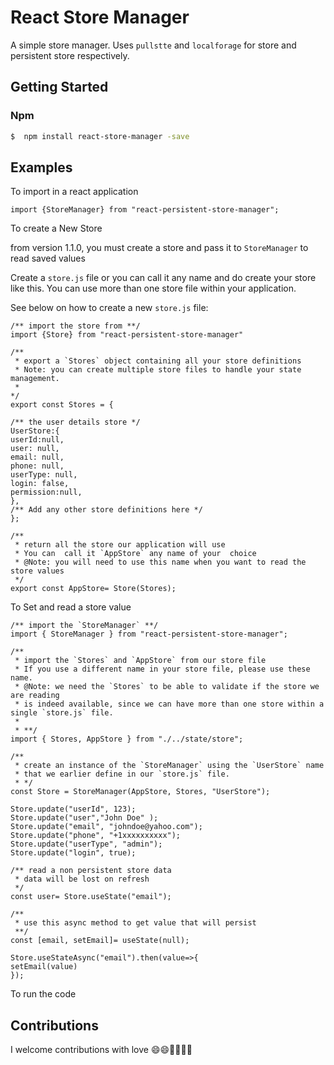 # React Store Manager 
A simple store manager. Uses `pullstte` and `localforage` for store and persistent store respectively.

## Getting Started

### Npm

``` bash
$  npm install react-store-manager -save
```

## Examples
To import in a react application
``` es6
import {StoreManager} from "react-persistent-store-manager";

```
To create a New Store 

from version 1.1.0, you must create a store  and pass it to `StoreManager` to read saved values

Create a `store.js` file or you can call it any name and do create your store like this. You can  use 
more than one store file within your application.

See below on how to create a new `store.js` file:

``` es6 
/** import the store from **/
import {Store} from "react-persistent-store-manager"

/** 
 * export a `Stores` object containing all your store definitions
 * Note: you can create multiple store files to handle your state management.
 * 
*/
export const Stores = {

/** the user details store */
UserStore:{   
userId:null, 
user: null,
email: null,
phone: null,
userType: null,
login: false,
permission:null,
},
/** Add any other store definitions here */
};

/**
 * return all the store our application will use
 * You can  call it `AppStore` any name of your  choice
 * @Note: you will need to use this name when you want to read the store values
 */
export const AppStore= Store(Stores);

```

To Set and read a store  value

``` es6
/** import the `StoreManager` **/
import { StoreManager } from "react-persistent-store-manager";

/** 
 * import the `Stores` and `AppStore` from our store file 
 * If you use a different name in your store file, please use these name.
 * @Note: we need the `Stores` to be able to validate if the store we are reading 
 * is indeed available, since we can have more than one store within a single `store.js` file.
 * 
 * **/
import { Stores, AppStore } from "./../state/store";

/** 
 * create an instance of the `StoreManager` using the `UserStore` name
 * that we earlier define in our `store.js` file.  
 * */
const Store = StoreManager(AppStore, Stores, "UserStore");

Store.update("userId", 123);
Store.update("user","John Doe" );
Store.update("email", "johndoe@yahoo.com");
Store.update("phone", "+1xxxxxxxxxx");
Store.update("userType", "admin");
Store.update("login", true);

/** read a non persistent store data
 * data will be lost on refresh
 */
const user= Store.useState("email");

/** 
 * use this async method to get value that will persist
 **/
const [email, setEmail]= useState(null);

Store.useStateAsync("email").then(value=>{
setEmail(value)
});

```

To run the code


## Contributions

I welcome contributions with love 😄😄🌺🌺🎆🎆
